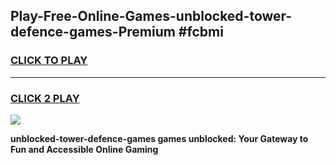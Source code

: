 
## Play-Free-Online-Games-unblocked-tower-defence-games-Premium #fcbmi
<h3>
<a href="https://premium.freeplayer.one?title=unblocked-tower-defence-games&ref=8M">CLICK TO PLAY</a></h3>
<hr>

<h3>
<a href="https://premium.freeplayer.one?title=unblocked-tower-defence-games&ref=8M">CLICK 2 PLAY</a>
  
</h3>

<a href="https://premium.freeplayer.one?title=unblocked-tower-defence-games&ref=8M"><img src="https://clearcache.store/games.png"></a>


**unblocked-tower-defence-games games unblocked: Your Gateway to Fun and Accessible Online Gaming**
